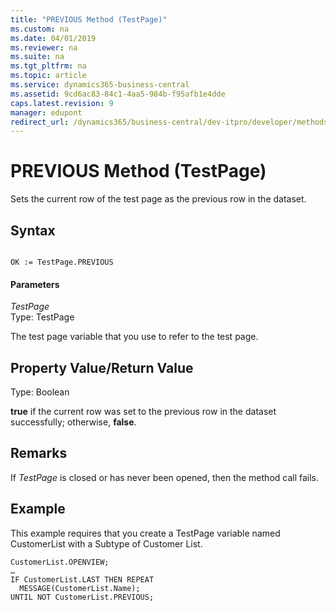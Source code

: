 ```yaml
---
title: "PREVIOUS Method (TestPage)"
ms.custom: na
ms.date: 04/01/2019
ms.reviewer: na
ms.suite: na
ms.tgt_pltfrm: na
ms.topic: article
ms.service: dynamics365-business-central
ms.assetid: 9cd6ac83-84c1-4aa5-984b-f95afb1e4dde
caps.latest.revision: 9
manager: edupont
redirect_url: /dynamics365/business-central/dev-itpro/developer/methods-auto/library
---
```


 

# PREVIOUS Method (TestPage)
Sets the current row of the test page as the previous row in the dataset.  
  
## Syntax  
  
```  
  
OK := TestPage.PREVIOUS  
```  
  
#### Parameters  
 *TestPage*  
 Type: TestPage  
  
 The test page variable that you use to refer to the test page.  
  
## Property Value/Return Value  
 Type: Boolean  
  
 **true** if the current row was set to the previous row in the dataset successfully; otherwise, **false**.  
  
## Remarks  
 If *TestPage* is closed or has never been opened, then the method call fails.  
  
## Example  
 This example requires that you create a TestPage variable named CustomerList with a Subtype of Customer List.  
  
```  
CustomerList.OPENVIEW;  
…  
IF CustomerList.LAST THEN REPEAT  
  MESSAGE(CustomerList.Name);  
UNTIL NOT CustomerList.PREVIOUS;  
  
```
